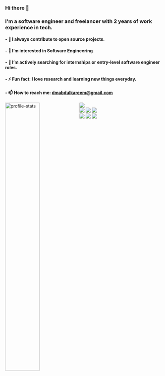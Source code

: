 ### Hi there 👋
### I'm a software engineer and freelancer with 2 years of work experience in tech. 
#### - 🔭 I always contribute to open source projects.  
#### - 👀 I’m interested in Software Engineering
#### - 💞️ I’m actively searching for internships or entry-level software engineer roles.
#### - ⚡ Fun fact: I love research and learning new things everyday.
#### - 📫 How to reach me: dmabdulkareem@gmail.com

<img align="left" alt="profile-stats" src="https://github-readme-stats.vercel.app/api?username=AdamAbdulkareem&theme=dark&show_icons=true" width="47%" align="left"/>
<img src="https://github-readme-stats.vercel.app/api/top-langs/?username=AdamAbdulkareem&langs_count=8">
<!--<img src="https://github-readme-stats.vercel.app/api/top-langs/?username=AdamAbdulkareem&layout=compact" width="47%"/>-->
<div>
<img src="https://img.shields.io/badge/html5-%23E34F26.svg?style=for-the-badge&logo=html5&logoColor=white"/>
<img src="https://img.shields.io/badge/css3-%231572B6.svg?style=for-the-badge&logo=css3&logoColor=white"/>
<img src="https://img.shields.io/badge/javascript-%23323330.svg?style=for-the-badge&logo=javascript&logoColor=%23F7DF1E"/>
 </br>
<img src="https://img.shields.io/badge/c-%2300599C.svg?style=for-the-badge&logo=c&logoColor=white"/>
<img src="https://img.shields.io/badge/python-3670A0?style=for-the-badge&logo=python&logoColor=ffdd54"/>
<img src="https://img.shields.io/badge/git-%23F05033.svg?style=for-the-badge&logo=git&logoColor=white" />
</div>
